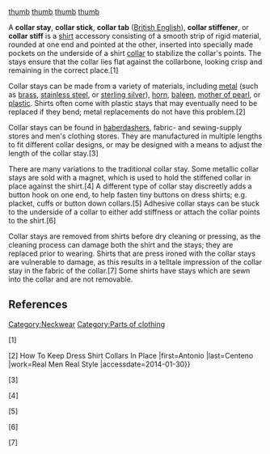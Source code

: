 [thumb](file:CollarStay02.jpg "wikilink")
[thumb](file:CollarStay01.jpg "wikilink")
[thumb](file:Metal_Collar_Bones_Tyler&Tyler.jpg "wikilink")
[thumb](file:Adjustable_collar_stay.jpg "wikilink")

A **collar stay**, **collar stick**, **collar tab** ([British
English](British_English "wikilink")), **collar stiffener**, or **collar
stiff** is a [shirt](shirt "wikilink") accessory consisting of a smooth
strip of rigid material, rounded at one end and pointed at the other,
inserted into specially made pockets on the underside of a shirt
[collar](Collar_(clothing) "wikilink") to stabilize the collar's points.
The stays ensure that the collar lies flat against the collarbone,
looking crisp and remaining in the correct place.[1]

Collar stays can be made from a variety of materials, including
[metal](metal "wikilink") (such as [brass](brass "wikilink"), [stainless
steel](stainless_steel "wikilink"), or [sterling
silver](sterling_silver "wikilink")), [horn](horn_(anatomy) "wikilink"),
[baleen](baleen "wikilink"), [mother of
pearl](mother_of_pearl "wikilink"), or [plastic](plastic "wikilink").
Shirts often come with plastic stays that may eventually need to be
replaced if they bend; metal replacements do not have this problem.[2]

Collar stays can be found in [haberdashers](haberdasher "wikilink"),
fabric- and sewing-supply stores and men's clothing stores. They are
manufactured in multiple lengths to fit different collar designs, or may
be designed with a means to adjust the length of the collar stay.[3]

There are many variations to the traditional collar stay. Some metallic
collar stays are sold with a magnet, which is used to hold the stiffened
collar in place against the shirt.[4] A different type of collar stay
discreetly adds a button hook on one end, to help fasten tiny buttons on
dress shirts; e.g. placket, cuffs or button down collars.[5] Adhesive
collar stays can be stuck to the underside of a collar to either add
stiffness or attach the collar points to the shirt.[6]

Collar stays are removed from shirts before dry cleaning or pressing, as
the cleaning process can damage both the shirt and the stays; they are
replaced prior to wearing. Shirts that are press ironed with the collar
stays are vulnerable to damage, as this results in a telltale impression
of the collar stay in the fabric of the collar.[7] Some shirts have
stays which are sewn into the collar and are not removable.

## References

[Category:Neckwear](Category:Neckwear "wikilink") [Category:Parts of
clothing](Category:Parts_of_clothing "wikilink")

[1]

[2] How To Keep Dress Shirt Collars In Place \|first=Antonio
\|last=Centeno \|work=Real Men Real Style \|accessdate=2014-01-30}}

[3]

[4]

[5]

[6]

[7]